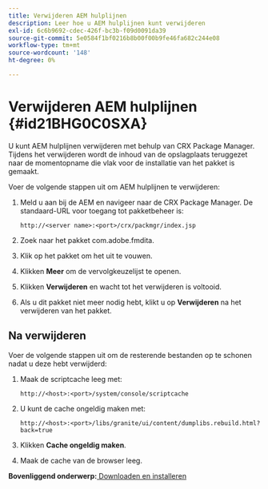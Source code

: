 ```yaml
---
title: Verwijderen AEM hulplijnen
description: Leer hoe u AEM hulplijnen kunt verwijderen
exl-id: 6c6b9692-cdec-426f-bc3b-f09d0091da39
source-git-commit: 5e0584f1bf0216b8b00f00b9fe46fa682c244e08
workflow-type: tm+mt
source-wordcount: '148'
ht-degree: 0%

---
```


# Verwijderen AEM hulplijnen {#id21BHG0C0SXA}

U kunt AEM hulplijnen verwijderen met behulp van CRX Package Manager. Tijdens het verwijderen wordt de inhoud van de opslagplaats teruggezet naar de momentopname die vlak voor de installatie van het pakket is gemaakt.

Voer de volgende stappen uit om AEM hulplijnen te verwijderen:

1. Meld u aan bij de AEM en navigeer naar de CRX Package Manager. De standaard-URL voor toegang tot pakketbeheer is:

   ```http
   http://<server name>:<port>/crx/packmgr/index.jsp
   ```

1. Zoek naar het pakket com.adobe.fmdita.
1. Klik op het pakket om het uit te vouwen.
1. Klikken **Meer** om de vervolgkeuzelijst te openen.
1. Klikken **Verwijderen** en wacht tot het verwijderen is voltooid.
1. Als u dit pakket niet meer nodig hebt, klikt u op **Verwijderen** na het verwijderen van het pakket.

## Na verwijderen

Voer de volgende stappen uit om de resterende bestanden op te schonen nadat u deze hebt verwijderd:

1. Maak de scriptcache leeg met:

   ```http
   http://<host>:<port>/system/console/scriptcache
   ```

1. U kunt de cache ongeldig maken met:

   ```http
   http://<host>:<port>/libs/granite/ui/content/dumplibs.rebuild.html?back=true
   ```

1. Klikken **Cache ongeldig maken**.
1. Maak de cache van de browser leeg.

**Bovenliggend onderwerp:**[ Downloaden en installeren](download-install.md)

